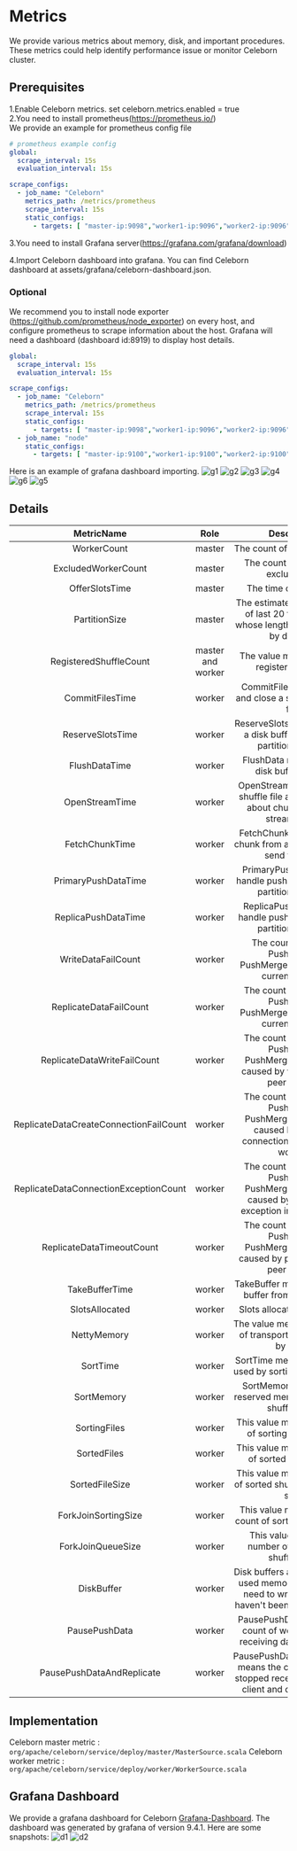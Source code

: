 # Metrics

We provide various metrics about memory, disk, and important procedures. These metrics could help identify performance
issue or monitor Celeborn cluster.

## Prerequisites

1.Enable Celeborn metrics.
set celeborn.metrics.enabled = true  
2.You need to install prometheus(https://prometheus.io/)  
We provide an example for prometheus config file

```yaml
# prometheus example config
global:
  scrape_interval: 15s
  evaluation_interval: 15s

scrape_configs:
  - job_name: "Celeborn"
    metrics_path: /metrics/prometheus
    scrape_interval: 15s
    static_configs:
      - targets: [ "master-ip:9098","worker1-ip:9096","worker2-ip:9096","worker3-ip:9096","worker4-ip:9096" ]
```

3.You need to install Grafana server(https://grafana.com/grafana/download)

4.Import Celeborn dashboard into grafana.
You can find Celeborn dashboard at assets/grafana/celeborn-dashboard.json.

### Optional

We recommend you to install node exporter (https://github.com/prometheus/node_exporter)
on every host, and configure prometheus to scrape information about the host.
Grafana will need a dashboard (dashboard id:8919) to display host details.

```yaml
global:
  scrape_interval: 15s
  evaluation_interval: 15s

scrape_configs:
  - job_name: "Celeborn"
    metrics_path: /metrics/prometheus
    scrape_interval: 15s
    static_configs:
      - targets: [ "master-ip:9098","worker1-ip:9096","worker2-ip:9096","worker3-ip:9096","worker4-ip:9096" ]
  - job_name: "node"
    static_configs:
      - targets: [ "master-ip:9100","worker1-ip:9100","worker2-ip:9100","worker3-ip:9100","worker4-ip:9100" ]
```

Here is an example of grafana dashboard importing.
![g1](assets/img/g1.png)
![g2](assets/img/g2.png)
![g3](assets/img/g3.png)
![g4](assets/img/g4.png)
![g6](assets/img/g6.png)
![g5](assets/img/g5.png)

## Details

|                      MetricName                      |       Role        |                                                   Description                                                   |
|:----------------------------------------------------:|:-----------------:|:---------------------------------------------------------------------------------------------------------------:|
|                     WorkerCount                      |      master       |                                          The count of active workers.                                           |
|                 ExcludedWorkerCount                  |      master       |                                     The count of workers in excluded list.                                      |
|                    OfferSlotsTime                    |      master       |                                            The time of offer slots.                                             |
|                    PartitionSize                     |      master       |          The estimated partition size of last 20 flush window whose length is 15 seconds by defaults.           |
|                RegisteredShuffleCount                | master and worker |                                  The value means count of registered shuffle.                                   |
|                   CommitFilesTime                    |      worker       |                           CommitFiles means flush and close a shuffle partition file.                           |
|                   ReserveSlotsTime                   |      worker       |                     ReserveSlots means acquire a disk buffer and record partition location.                     |
|                    FlushDataTime                     |      worker       |                                  FlushData means flush a disk buffer to disk.                                   |
|                    OpenStreamTime                    |      worker       |            OpenStream means read a shuffle file and send client about chunks size and stream index.             |
|                    FetchChunkTime                    |      worker       |                      FetchChunk means read a chunk from a shuffle file and send to client.                      |
|                 PrimaryPushDataTime                  |      worker       |                      PrimaryPushData means handle pushdata of primary partition location.                       |
|                 ReplicaPushDataTime                  |      worker       |                      ReplicaPushData means handle pushdata of replica partition location.                       |
|                  WriteDataFailCount                  |      worker       |                    The count of writing PushData or PushMergedData failed in current worker.                    |
|                ReplicateDataFailCount                |      worker       |                  The count of replicating PushData or PushMergedData failed in current worker.                  |
|             ReplicateDataWriteFailCount              |      worker       |       The count of replicating PushData or PushMergedData failed caused by write failure in peer worker.        |
|        ReplicateDataCreateConnectionFailCount        |      worker       | The count of replicating PushData or PushMergedData failed caused by creating connection failed in peer worker. |
|        ReplicateDataConnectionExceptionCount         |      worker       |    The count of replicating PushData or PushMergedData failed caused by connection exception in peer worker.    | 
|              ReplicateDataTimeoutCount               |      worker       |        The count of replicating PushData or PushMergedData failed caused by push timeout in peer worker.        |
|                    TakeBufferTime                    |      worker       |                              TakeBuffer means get a disk buffer from disk flusher.                              |
|                    SlotsAllocated                    |      worker       |                                          Slots allocated in last hour                                           |
|                     NettyMemory                      |      worker       |                         The value measures all kinds of transport memory used by netty.                         |
|                       SortTime                       |      worker       |                           SortTime measures the time used by sorting a shuffle file.                            |
|                      SortMemory                      |      worker       |                       SortMemory means total reserved memory for sorting shuffle files .                        |
|                     SortingFiles                     |      worker       |                              This value means the count of sorting shuffle files.                               |
|                     SortedFiles                      |      worker       |                               This value means the count of sorted shuffle files.                               |
|                    SortedFileSize                    |      worker       |                        This value means the count of sorted shuffle files 's total size.                        |
|                 ForkJoinSortingSize                  |      worker       |                            This value means the task count of sorted shuffle files.                             |
|                  ForkJoinQueueSize                   |      worker       |                           This value means the number of task to sort shuffle files.                            |
|                      DiskBuffer                      |      worker       | Disk buffers are part of netty used memory, means data need to write to disk but haven't been written to disk.  |
|                    PausePushData                     |      worker       |                   PausePushData means the count of worker stopped receiving data from client.                   |
|              PausePushDataAndReplicate               |      worker       |    PausePushDataAndReplicate means the count of worker stopped receiving data from client and other workers.    |

## Implementation

Celeborn master metric : `org/apache/celeborn/service/deploy/master/MasterSource.scala`
Celeborn worker metric : `org/apache/celeborn/service/deploy/worker/WorkerSource.scala`

## Grafana Dashboard

We provide a grafana dashboard for Celeborn [Grafana-Dashboard](assets/grafana/celeborn-dashboard.json). The dashboard was generated by grafana of version 9.4.1.
Here are some snapshots:
![d1](assets/img/dashboard1.png)
![d2](assets/img/dashboard_full.webp)
